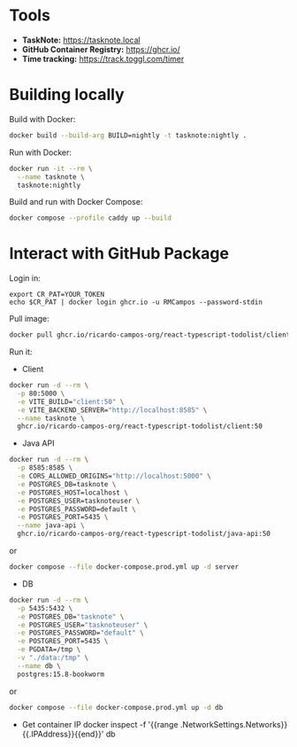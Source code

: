 # Tools

- **TaskNote:** https://tasknote.local
- **GitHub Container Registry:** https://ghcr.io/
- **Time tracking:** https://track.toggl.com/timer

# Building locally

Build with Docker:

```sh
docker build --build-arg BUILD=nightly -t tasknote:nightly .
```

Run with Docker:
```sh
docker run -it --rm \
  --name tasknote \
  tasknote:nightly
```
Build and run with Docker Compose:
```sh
docker compose --profile caddy up --build
```

# Interact with GitHub Package

Login in:

```
export CR_PAT=YOUR_TOKEN
echo $CR_PAT | docker login ghcr.io -u RMCampos --password-stdin
```

Pull image:

```sh
docker pull ghcr.io/ricardo-campos-org/react-typescript-todolist/client:50
```

Run it:

- Client
```sh
docker run -d --rm \
  -p 80:5000 \
  -e VITE_BUILD="client:50" \
  -e VITE_BACKEND_SERVER="http://localhost:8585" \
  --name tasknote \
  ghcr.io/ricardo-campos-org/react-typescript-todolist/client:50
```

- Java API
```sh
docker run -d --rm \
  -p 8585:8585 \
  -e CORS_ALLOWED_ORIGINS="http://localhost:5000" \
  -e POSTGRES_DB=tasknote \
  -e POSTGRES_HOST=localhost \
  -e POSTGRES_USER=tasknoteuser \
  -e POSTGRES_PASSWORD=default \
  -e POSTGRES_PORT=5435 \
  --name java-api \
  ghcr.io/ricardo-campos-org/react-typescript-todolist/java-api:50
```
or
```sh
docker compose --file docker-compose.prod.yml up -d server
```

- DB
```sh
docker run -d --rm \
  -p 5435:5432 \
  -e POSTGRES_DB="tasknote" \
  -e POSTGRES_USER="tasknoteuser" \
  -e POSTGRES_PASSWORD="default" \
  -e POSTGRES_PORT=5435 \
  -e PGDATA=/tmp \
  -v "./data:/tmp" \
  --name db \
  postgres:15.8-bookworm
```
or
```sh
docker compose --file docker-compose.prod.yml up -d db
```

- Get container IP
docker inspect -f '{{range .NetworkSettings.Networks}}{{.IPAddress}}{{end}}' db